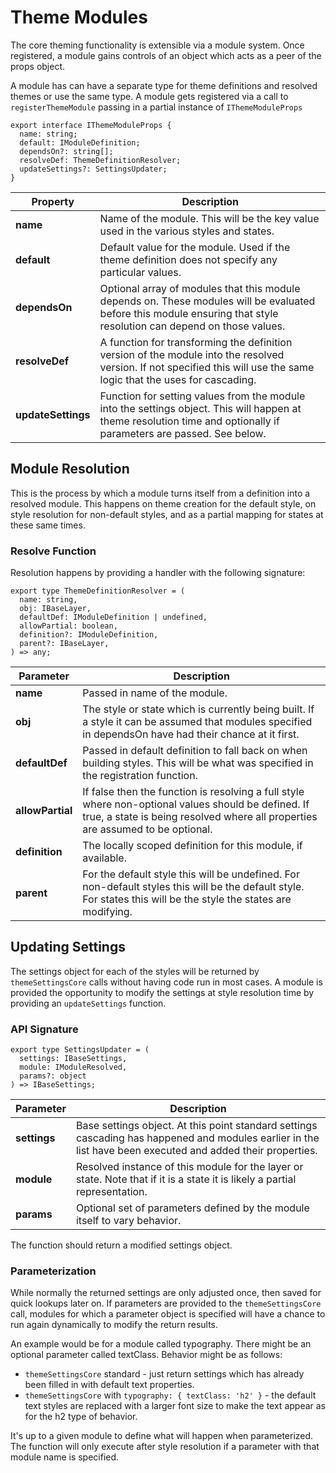 # Theme Modules

The core theming functionality is extensible via a module system.  Once registered, a module gains controls of an object which acts as a peer of the props object.

A module has can have a separate type for theme definitions and resolved themes or use the same type.  A module gets registered via a call to `registerThemeModule` passing in a partial instance of `IThemeModuleProps`

    export interface IThemeModuleProps {
      name: string;
      default: IModuleDefinition;
      dependsOn?: string[];
      resolveDef: ThemeDefinitionResolver;
      updateSettings?: SettingsUpdater;
    }

| Property | Description |
| --- | --- |
| __name__ | Name of the module.  This will be the key value used in the various styles and states. |
| __default__ | Default value for the module.  Used if the theme definition does not specify any particular values. |
| __dependsOn__ | Optional array of modules that this module depends on.  These modules will be evaluated before this module ensuring that style resolution can depend on those values. |
| __resolveDef__ | A function for transforming the definition version of the module into the resolved version.  If not specified this will use the same logic that the uses for cascading. |
| __updateSettings__ | Function for setting values from the module into the settings object.  This will happen at theme resolution time and optionally if parameters are passed.  See below. |

## Module Resolution

This is the process by which a module turns itself from a definition into a resolved module.  This happens on theme creation for the default style, on style resolution for non-default styles, and as a partial mapping for states at these same times.

### Resolve Function
Resolution happens by providing a handler with the following signature:

    export type ThemeDefinitionResolver = (
      name: string,
      obj: IBaseLayer,
      defaultDef: IModuleDefinition | undefined,
      allowPartial: boolean,
      definition?: IModuleDefinition,
      parent?: IBaseLayer,
    ) => any;

| Parameter | Description |
| --- | --- |
| __name__ | Passed in name of the module. |
| __obj__ | The style or state which is currently being built.  If a style it can be assumed that modules specified in dependsOn have had their chance at it first.
| __defaultDef__ | Passed in default definition to fall back on when building styles.  This will be what was specified in the registration function.
| __allowPartial__ | If false then the function is resolving a full style where non-optional values should be defined.  If true, a state is being resolved where all properties are assumed to be optional.
| __definition__ | The locally scoped definition for this module, if available.
| __parent__ | For the default style this will be undefined.  For non-default styles this will be the default style.  For states this will be the style the states are modifying.

## Updating Settings

The settings object for each of the styles will be returned by `themeSettingsCore` calls without having code run in most cases.  A module is provided the opportunity to modify the settings at style resolution time by providing an `updateSettings` function.

### API Signature

    export type SettingsUpdater = (
      settings: IBaseSettings,
      module: IModuleResolved,
      params?: object
    ) => IBaseSettings;

| Parameter | Description |
| --- | --- |
| __settings__ | Base settings object.  At this point standard settings cascading has happened and modules earlier in the list have been executed and added their properties.
| __module__ | Resolved instance of this module for the layer or state.  Note that if it is a state it is likely a partial representation.
| __params__ | Optional set of parameters defined by the module itself to vary behavior.

The function should return a modified settings object.

### Parameterization

While normally the returned settings are only adjusted once, then saved for quick lookups later on.  If parameters are provided to the `themeSettingsCore` call, modules for which a parameter object is specified will have a chance to run again dynamically to modify the return results.

An example would be for a module called typography.  There might be an optional parameter called textClass.  Behavior might be as follows:
* `themeSettingsCore` standard - just return settings which has already been filled in with default text properties.
* `themeSettingsCore` with `typography: { textClass: 'h2' }` - the default text styles are replaced with a larger font size to make the text appear as for the h2 type of behavior.

It's up to a given module to define what will happen when parameterized.  The function will only execute after style resolution if a parameter with that module name is specified.

